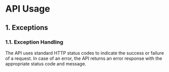 # API Usage
## 1. Exceptions
### 1.1. Exception Handling
The API uses standard HTTP status codes to indicate the success or failure of a request. In case of an error, the API returns an error response with the appropriate status code and message.

